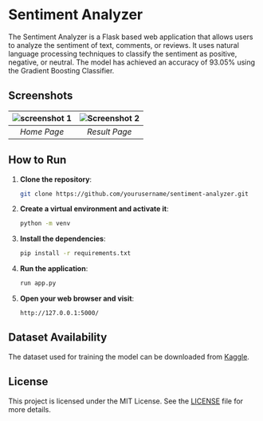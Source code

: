 # Sentiment Analyzer

The Sentiment Analyzer is a Flask based web application that allows users to analyze the sentiment of text, comments, or reviews. It uses natural language processing techniques to classify the sentiment as positive, negative, or neutral. The model has achieved an accuracy of 93.05% using the Gradient Boosting Classifier.

## Screenshots

| ![screenshot 1](https://github.com/Bratajit-03/Sentiment-Analyzer/assets/106532791/f6845975-3e9d-4b36-9a6c-46b9018a7462) | ![Screenshot 2](https://github.com/Bratajit-03/Sentiment-Analyzer/assets/106532791/98b6410b-dbdc-44ee-ab18-248a2bb7315c) |
|:--:|:--:|
| *Home Page* | *Result Page* |

## How to Run
1. **Clone the repository**:
    ```sh
    git clone https://github.com/yourusername/sentiment-analyzer.git
    ```

2. **Create a virtual environment and activate it**:
    ```sh
    python -m venv 
    ```

3. **Install the dependencies**:
    ```sh
    pip install -r requirements.txt
    ```

4. **Run the application**:
    ```sh
   run app.py
    ```

5. **Open your web browser and visit**:
    ```
    http://127.0.0.1:5000/
    ```

## Dataset Availability
The dataset used for training the model can be downloaded from [Kaggle](https://www.kaggle.com/datasets/niraliivaghani/flipkart-product-customer-reviews-dataset).

## License
This project is licensed under the MIT License. See the [LICENSE](LICENSE) file for more details.
